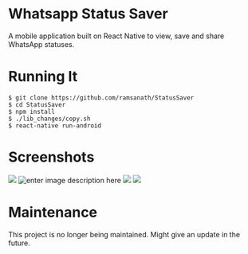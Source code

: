 # Whatsapp Status Saver

A mobile application built on React Native to view, save and share WhatsApp statuses.

# Running It

    $ git clone https://github.com/ramsanath/StatusSaver
    $ cd StatusSaver
    $ npm install 
    $ ./lib_changes/copy.sh
    $ react-native run-android

# Screenshots 
![](https://lh3.googleusercontent.com/zr9CtKWwNlaorrDOq4VtPlxeJBojCeqCuAqvQFcNcDJ9t_PmNanRM3dRfL7cz9yJF30p)
![enter image description here](https://lh3.googleusercontent.com/gqzx3cMfNG2JxEh88ckQoWj0SRftgHwA_LL0w5oAgBAA3MTDIN3uskJaxpmyOcMQoT4)
![
](https://lh3.googleusercontent.com/b4aW5DARqkHk7NXOyvHnVuXe5xS1uPrKhvBQTQ-lvVJUnSH0SI-Di-Bca6Kbse1JSAo)
![
](https://lh3.googleusercontent.com/zVdqtci9JUP8xoCe1AfOLg8GjGhUFFDlBCRiYvXNM5IN-bxp0xN3ehM_f3KydDeOag)

# Maintenance
This project is no longer being maintained. Might give an update in the future.
